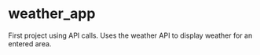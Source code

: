 # weather_app
First project using API calls. Uses the weather API to display weather for an entered area.
